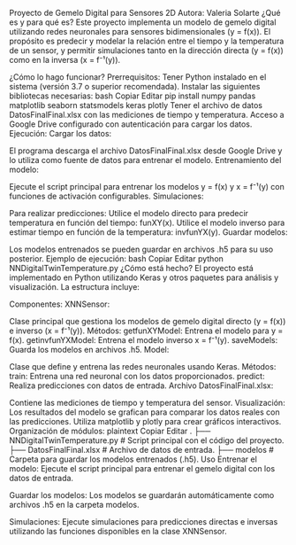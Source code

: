 Proyecto de Gemelo Digital para Sensores 2D
Autora: Valeria Solarte
¿Qué es y para qué es?
Este proyecto implementa un modelo de gemelo digital utilizando redes neuronales para sensores bidimensionales (y = f(x)).
El propósito es predecir y modelar la relación entre el tiempo y la temperatura de un sensor, y permitir simulaciones tanto en la dirección directa (y = f(x)) como en la inversa (x = f⁻¹(y)).

¿Cómo lo hago funcionar?
Prerrequisitos:
Tener Python instalado en el sistema (versión 3.7 o superior recomendada).
Instalar las siguientes bibliotecas necesarias:
bash
Copiar
Editar
pip install numpy pandas matplotlib seaborn statsmodels keras plotly
Tener el archivo de datos DatosFinalFinal.xlsx con las mediciones de tiempo y temperatura.
Acceso a Google Drive configurado con autenticación para cargar los datos.
Ejecución:
Cargar los datos:

El programa descarga el archivo DatosFinalFinal.xlsx desde Google Drive y lo utiliza como fuente de datos para entrenar el modelo.
Entrenamiento del modelo:

Ejecute el script principal para entrenar los modelos y = f(x) y x = f⁻¹(y) con funciones de activación configurables.
Simulaciones:

Para realizar predicciones:
Utilice el modelo directo para predecir temperatura en función del tiempo: funXY(x).
Utilice el modelo inverso para estimar tiempo en función de la temperatura: invfunYX(y).
Guardar modelos:

Los modelos entrenados se pueden guardar en archivos .h5 para su uso posterior.
Ejemplo de ejecución:
bash
Copiar
Editar
python NNDigitalTwinTemperature.py
¿Cómo está hecho?
El proyecto está implementado en Python utilizando Keras y otros paquetes para análisis y visualización. La estructura incluye:

Componentes:
XNNSensor:

Clase principal que gestiona los modelos de gemelo digital directo (y = f(x)) e inverso (x = f⁻¹(y)).
Métodos:
getfunXYModel: Entrena el modelo para y = f(x).
getinvfunYXModel: Entrena el modelo inverso x = f⁻¹(y).
saveModels: Guarda los modelos en archivos .h5.
Model:

Clase que define y entrena las redes neuronales usando Keras.
Métodos:
train: Entrena una red neuronal con los datos proporcionados.
predict: Realiza predicciones con datos de entrada.
Archivo DatosFinalFinal.xlsx:

Contiene las mediciones de tiempo y temperatura del sensor.
Visualización:
Los resultados del modelo se grafican para comparar los datos reales con las predicciones.
Utiliza matplotlib y plotly para crear gráficos interactivos.
Organización de módulos:
plaintext
Copiar
Editar
.
├── NNDigitalTwinTemperature.py  # Script principal con el código del proyecto.
├── DatosFinalFinal.xlsx         # Archivo de datos de entrada.
├── modelos                      # Carpeta para guardar los modelos entrenados (.h5).
Uso
Entrenar el modelo: Ejecute el script principal para entrenar el gemelo digital con los datos de entrada.

Guardar los modelos: Los modelos se guardarán automáticamente como archivos .h5 en la carpeta modelos.

Simulaciones: Ejecute simulaciones para predicciones directas e inversas utilizando las funciones disponibles en la clase XNNSensor.